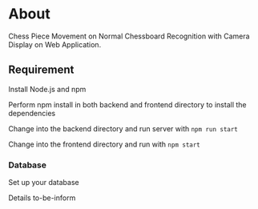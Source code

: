 # About

Chess Piece Movement on Normal Chessboard Recognition with Camera Display on Web Application.

## Requirement

Install Node.js and npm

Perform npm install in both backend and frontend directory to install the dependencies

Change into the backend directory and run server with `npm run start`

Change into the frontend directory and run with `npm start`

### Database

Set up your database

Details to-be-inform

